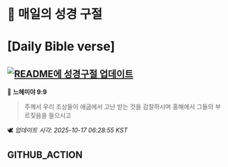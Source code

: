 # 🙏 매일의 성경 구절
# [Daily Bible verse]
## [![README에 성경구절 업데이트](https://github.com/DONGSUKA/first_test/actions/workflows/update-readme-bible.yml/badge.svg)](https://github.com/DONGSUKA/first_test/actions/workflows/update-readme-bible.yml)
<!-- START_BIBLE_VERSE -->
📖 **느헤미야 9:9**
> 주께서 우리 조상들이 애굽에서 고난 받는 것을 감찰하시며 홍해에서 그들의 부르짖음을 들으시고

🕊️ _업데이트 시각: 2025-10-17 06:28:55 KST_
  <!-- END_BIBLE_VERSE -->
## GITHUB_ACTION
